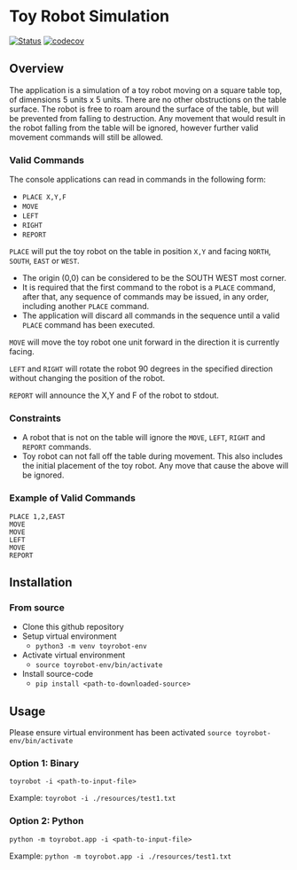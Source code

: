 # Toy Robot Simulation

[![Status](https://github.com/rlupat/ToyRobotProject/workflows/Unit-Tests/badge.svg)](https://github.com/rlupat/ToyRobotProject/actions)
[![codecov](https://codecov.io/github/rlupat/ToyRobotProject/branch/master/graph/badge.svg?token=MSE9S7D2ZH)](https://codecov.io/github/rlupat/ToyRobotProject)

## Overview 

The application is a simulation of a toy robot moving on a square table top, of dimensions 5 units x 5 units. 
There are no other obstructions on the table surface. 
The robot is free to roam around the surface of the table, but will be prevented from falling to destruction. 
Any movement that would result in the robot falling from the table will be ignored, 
however further valid movement commands will still be allowed.

### Valid Commands

The console applications can read in commands in the following form:
- `PLACE X,Y,F`
- `MOVE`
- `LEFT`
- `RIGHT`
- `REPORT`

`PLACE` will put the toy robot on the table in position `X,Y` and facing `NORTH`, `SOUTH`, `EAST` or `WEST`.
- The origin (0,0) can be considered to be the SOUTH WEST most corner. 
- It is required that the first command to the robot is a `PLACE` command, after that, 
  any sequence of commands may be issued, in any order, including another `PLACE` command.   
- The application will discard all commands in the sequence until a valid `PLACE` command has been executed.


`MOVE` will move the toy robot one unit forward in the direction it is currently facing.

`LEFT` and `RIGHT` will rotate the robot 90 degrees in the specified direction without changing the position of the robot.

`REPORT` will announce the X,Y and F of the robot to stdout.

### Constraints

- A robot that is not on the table will ignore the `MOVE`, `LEFT`, `RIGHT` and `REPORT` commands.
- Toy robot can not fall off the table during movement. This also includes the initial placement of the toy robot.
Any move that cause the above will be ignored. 

### Example of Valid Commands

```
PLACE 1,2,EAST
MOVE
MOVE
LEFT
MOVE
REPORT
```

## Installation

### From source

- Clone this github repository
- Setup virtual environment
    - `python3 -m venv toyrobot-env`
- Activate virtual environment
    - `source toyrobot-env/bin/activate`
- Install source-code 
    - `pip install <path-to-downloaded-source>`


## Usage

Please ensure virtual environment has been activated 
  `source toyrobot-env/bin/activate`
  
### Option 1: Binary

`toyrobot -i <path-to-input-file>`

Example: `toyrobot -i ./resources/test1.txt`

### Option 2: Python 

`python -m toyrobot.app -i <path-to-input-file>`

Example: `python -m toyrobot.app -i ./resources/test1.txt`
  


